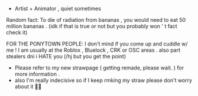 - Artist + Animator , quiet sometimes

Random fact: To die of radiation from bananas , you would need to eat 50 million bananas . (idk if that is true or not but you probably won ' t fact check it)

FOR THE PONYTOWN PEOPLE: I don't mind if you come up and cuddle w/ me !  I am usually at the Roblox , Bluelock , CRK or OSC areas .  also part stealers dni i HATE you (/hj but you get the point)
- Please refer to my new strawpage ( getting remade, please wait. ) for more information .
- also I'm really indecisive so if I keep rmking my straw please don't worry about it 🥀🙏

<!---
Anova-Anet/Anova-Anet is a ✨ special ✨ repository because its `README.md` (this file) appears on your GitHub profile.
You can click the Preview link to take a look at your changes.
--->
